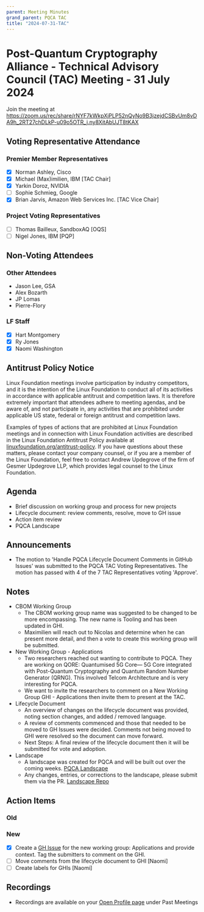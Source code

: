 ```yaml
---
parent: Meeting Minutes
grand_parent: PQCA TAC
title: "2024-07-31-TAC"
---
```

# Post-Quantum Cryptography Alliance - Technical Advisory Council (TAC) Meeting - 31 July 2024
Join the meeting at https://zoom.us/rec/share/rNYF7kWkpXjPLP52nQyNo9B3jzejdCSBvUm8vDA9h_2RT27chDLkP-u09o5OTR_j.ny8XitAbUJT8tKAX

## Voting Representative Attendance
### Premier Member Representatives
* [x] Norman Ashley, Cisco
* [x] Michael (Max)imilien, IBM [TAC Chair]
* [x] Yarkin Doroz, NVIDIA
* [ ] Sophie Schmieg, Google
* [x] Brian Jarvis, Amazon Web Services Inc. [TAC Vice Chair]
 
 ### Project Voting Representatives
* [ ] Thomas Bailleux, SandboxAQ [OQS]
* [ ] Nigel Jones, IBM [PQP]

## Non-Voting Attendees
### Other Attendees
* Jason Lee, GSA
* Alex Bozarth
* JP Lomas
* Pierre-Flory

### LF Staff
* [x] Hart Montgomery
* [x] Ry Jones
* [x] Naomi Washington

## Antitrust Policy Notice
Linux Foundation meetings involve participation by industry competitors, and it 
is the intention of the Linux Foundation to conduct all of its activities in 
accordance with applicable antitrust and competition laws. It is therefore 
extremely important that attendees adhere to meeting agendas, and be aware of, 
and not participate in, any activities that are prohibited under applicable US state, 
federal or foreign antitrust and competition laws.

Examples of types of actions that are prohibited at Linux Foundation meetings and in 
connection with Linux Foundation activities are described in the 
Linux Foundation Antitrust Policy available at [linuxfoundation.org/antitrust-policy](linuxfoundation.org/antitrust-policy). 
If you have questions about these matters, please contact your company counsel, 
or if you are a member of the Linux Foundation, feel free to contact Andrew Updegrove 
of the firm of Gesmer Updegrove LLP, which provides legal counsel to the Linux Foundation.

## Agenda
* Brief discussion on working group and process for new projects
* Lifecycle document: review comments, resolve, move to GH issue
* Action item review
* PQCA Landscape

## Announcements
* The motion to 'Handle PQCA Lifecycle Document Comments in GitHub Issues' was submitted to the PQCA TAC Voting Representatives.
The motion has passed with 4 of the 7 TAC Representatives voting 'Approve'. 

## Notes
* CBOM Working Group
  * The CBOM working group name was suggested to be changed to be more encompassing.
    The new name is Tooling and has been updated in GHI.
  * Maximilien will reach out to Nicolas and determine when he can present more detail, and then a vote to create this working group will be submitted.
* New Working Group - Applications
  * Two researchers reached out wanting to contribute to PQCA. They are working on QORE: Quantumised 5G Core— 5G Core integrated with
    Post-Quantum Cryptography and Quantum Random Number Generator (QRNG). This involved Telcom Architecture and is very interesting for PQCA.
  * We want to invite the researchers to comment on a New Working Group GHI - Applications then invite them to present at the TAC.
* Lifecycle Document
  * An overview of changes on the lifecycle document was provided, noting section changes, and added / removed language.
  * A review of comments commenced and those that needed to be moved to GH Issues were decided.
    Comments not being moved to GHI were resolved so the document can move forward.
  * Next Steps: A final review of the lifecycle document then it will be submitted for vote and adoption.
* Landscape
  * A landscape was created for PQCA and will be built out over the coming weeks. [PQCA Landscape](https://pqca.landscape2.io/)
  * Any changes, entries, or corrections to the landscape, please submit them via the PR. [Landscape Repo](https://github.com/PQCA/landscape)

## Action Items
### Old
### New
* [x] Create a [GH Issue](https://github.com/PQCA/TAC/issues/34) for the new working group: Applications and provide context. Tag the submitters to comment on the GHI.
* [ ] Move comments from the lifecycle document to GHI [Naomi]
* [ ] Create labels for GHIs [Naomi]

## Recordings
* Recordings are available on your [Open Profile page](https://openprofile.dev/my-meetings) under Past Meetings
